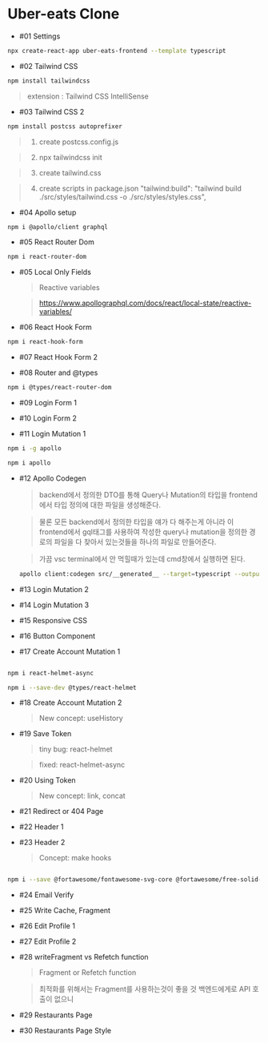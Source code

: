 # Uber-eats Clone

- #01 Settings

```bash
npx create-react-app uber-eats-frontend --template typescript
```

- #02 Tailwind CSS

```bash
npm install tailwindcss
```

> extension : Tailwind CSS IntelliSense

- #03 Tailwind CSS 2

```bash
npm install postcss autoprefixer
```

> 1. create postcss.config.js

> 2. npx tailwindcss init

> 3. create tailwind.css

> 4. create scripts in package.json
>    "tailwind:build": "tailwind build ./src/styles/tailwind.css -o ./src/styles/styles.css",

- #04 Apollo setup

```bash
npm i @apollo/client graphql
```

- #05 React Router Dom

```bash
npm i react-router-dom
```

- #05 Local Only Fields

  > Reactive variables

  > https://www.apollographql.com/docs/react/local-state/reactive-variables/

- #06 React Hook Form

```bash
npm i react-hook-form
```

- #07 React Hook Form 2

- #08 Router and @types

```bash
npm i @types/react-router-dom
```

- #09 Login Form 1

- #10 Login Form 2

- #11 Login Mutation 1

```bash
npm i -g apollo

npm i apollo
```

- #12 Apollo Codegen

  > backend에서 정의한 DTO를 통해 Query나 Mutation의 타입을 frontend에서 타입 정의에 대한 파일을 생성해준다.

  > 물론 모든 backend에서 정의한 타입을 얘가 다 해주는게 아니라 이 frontend에서 gql태그를 사용하여 작성한 query나 mutation을 정의한 경로의 파일을 다 찾아서 있는것들을 하나의 파일로 만들어준다.

  > 가끔 vsc terminal에서 안 먹힐때가 있는데 cmd창에서 실행하면 된다.

  ```bash
  apollo client:codegen src/__generated__ --target=typescript --outputFlat
  ```

- #13 Login Mutation 2

- #14 Login Mutation 3

- #15 Responsive CSS

- #16 Button Component

- #17 Create Account Mutation 1

```bash

npm i react-helmet-async

npm i --save-dev @types/react-helmet

```

- #18 Create Account Mutation 2

  > New concept: useHistory

- #19 Save Token

  > tiny bug: react-helmet

  > fixed: react-helmet-async

- #20 Using Token

  > New concept: link, concat

- #21 Redirect or 404 Page

- #22 Header 1

- #23 Header 2

  > Concept: make hooks

```bash

npm i --save @fortawesome/fontawesome-svg-core @fortawesome/free-solid-svg-icons @fortawesome/react-fontawesome

```

- #24 Email Verify

- #25 Write Cache, Fragment

- #26 Edit Profile 1

- #27 Edit Profile 2

- #28 writeFragment vs Refetch function

  > Fragment or Refetch function

  > 최적화를 위해서는 Fragment를 사용하는것이 좋을 것 백엔드에게로 API 호출이 없으니

- #29 Restaurants Page

- #30 Restaurants Page Style
